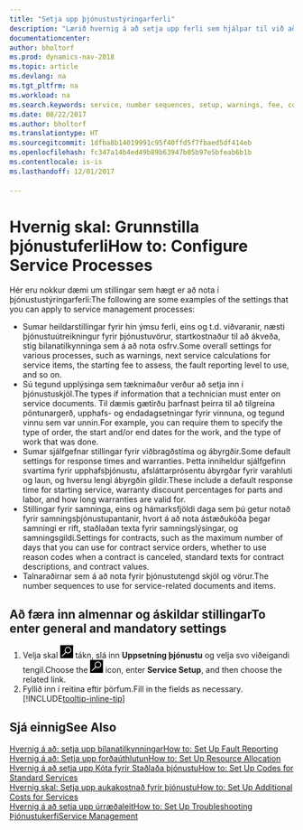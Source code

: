 ```yaml
---
title: "Setja upp þjónustustýringarferli"
description: "Lærið hvernig á að setja upp ferli sem hjálpar til við að skapa ánægju meðal viðskiptamanna með þjónustudeildina."
documentationcenter: 
author: bholtorf
ms.prod: dynamics-nav-2018
ms.topic: article
ms.devlang: na
ms.tgt_pltfrm: na
ms.workload: na
ms.search.keywords: service, number sequences, setup, warnings, fee, contracts, warranties
ms.date: 08/22/2017
ms.author: bholtorf
ms.translationtype: HT
ms.sourcegitcommit: 1dfba8b14019991c95f40ffd5f7fbaed5df414eb
ms.openlocfilehash: fc347a14b4ed49b89b63947b05b97e5bfeab6b1b
ms.contentlocale: is-is
ms.lasthandoff: 12/01/2017

---
```

# <a name="how-to-configure-service-processes"></a><span data-ttu-id="a2b5c-103">Hvernig skal: Grunnstilla þjónustuferli</span><span class="sxs-lookup"><span data-stu-id="a2b5c-103">How to: Configure Service Processes</span></span>
<span data-ttu-id="a2b5c-104">Hér eru nokkur dæmi um stillingar sem hægt er að nota í þjónustustýringarferli:</span><span class="sxs-lookup"><span data-stu-id="a2b5c-104">The following are some examples of the settings that you can apply to service management processes:</span></span>  
  
* <span data-ttu-id="a2b5c-105">Sumar heildarstillingar fyrir hin ýmsu ferli, eins og t.d. viðvaranir, næsti þjónustuútreikningur fyrir þjónustuvörur, startkostnaður til að ákveða, stig bilanatilkynninga sem á að nota osfrv.</span><span class="sxs-lookup"><span data-stu-id="a2b5c-105">Some overall settings for various processes, such as warnings, next service calculations for service items, the starting fee to assess, the fault reporting level to use, and so on.</span></span>  
* <span data-ttu-id="a2b5c-106">Sú tegund upplýsinga sem tæknimaður verður að setja inn í þjónustuskjöl.</span><span class="sxs-lookup"><span data-stu-id="a2b5c-106">The types if information that a technician must enter on service documents.</span></span> <span data-ttu-id="a2b5c-107">Til dæmis gætirðu þarfnast þeirra til að tilgreina pöntunargerð, upphafs- og endadagsetningar fyrir vinnuna, og tegund vinnu sem var unnin.</span><span class="sxs-lookup"><span data-stu-id="a2b5c-107">For example, you can require them to specify the type of order, the start and/or end dates for the work, and the type of work that was done.</span></span>  
* <span data-ttu-id="a2b5c-108">Sumar sjálfgefnar stillingar fyrir viðbragðstíma og ábyrgðir.</span><span class="sxs-lookup"><span data-stu-id="a2b5c-108">Some default settings for response times and warranties.</span></span> <span data-ttu-id="a2b5c-109">Þetta inniheldur sjálfgefinn svartíma fyrir upphafsþjónustu, afsláttarprósentu ábyrgðar fyrir varahluti og laun, og hversu lengi ábyrgðin gildir.</span><span class="sxs-lookup"><span data-stu-id="a2b5c-109">These include a default response time for starting service, warranty discount percentages for parts and labor, and how long warranties are valid for.</span></span>  
* <span data-ttu-id="a2b5c-110">Stillingar fyrir samninga, eins og hámarksfjöldi daga sem þú getur notað fyrir samningsþjónustupantanir, hvort á að nota ástæðukóða þegar samningi er rift, staðlaðan texta fyrir samningslýsingar, og samningsgildi.</span><span class="sxs-lookup"><span data-stu-id="a2b5c-110">Settings for contracts, such as the maximum number of days that you can use for contract service orders, whether to use reason codes when a contract is canceled, standard texts for contract descriptions, and contract values.</span></span>  
* <span data-ttu-id="a2b5c-111">Talnaraðirnar sem á að nota fyrir þjónustutengd skjöl og vörur.</span><span class="sxs-lookup"><span data-stu-id="a2b5c-111">The number sequences to use for service-related documents and items.</span></span>  

## <a name="to-enter-general-and-mandatory-settings"></a><span data-ttu-id="a2b5c-112">Að færa inn almennar og áskildar stillingar</span><span class="sxs-lookup"><span data-stu-id="a2b5c-112">To enter general and mandatory settings</span></span>
1. <span data-ttu-id="a2b5c-113">Velja skal ![Leit að síðu eða skýrslu](media/ui-search/search_small.png "Leit að síðu eða skýrslu táknið") tákn, slá inn **Uppsetning þjónustu** og velja svo viðeigandi tengil.</span><span class="sxs-lookup"><span data-stu-id="a2b5c-113">Choose the ![Search for Page or Report](media/ui-search/search_small.png "Search for Page or Report icon") icon, enter **Service Setup**, and then choose the related link.</span></span>
2. <span data-ttu-id="a2b5c-114">Fyllið inn í reitina eftir þörfum.</span><span class="sxs-lookup"><span data-stu-id="a2b5c-114">Fill in the fields as necessary.</span></span> [!INCLUDE[tooltip-inline-tip](includes/tooltip-inline-tip_md.md)]  

## <a name="see-also"></a><span data-ttu-id="a2b5c-115">Sjá einnig</span><span class="sxs-lookup"><span data-stu-id="a2b5c-115">See Also</span></span>  
[<span data-ttu-id="a2b5c-116">Hvernig á að: setja upp bilanatilkynningar</span><span class="sxs-lookup"><span data-stu-id="a2b5c-116">How to: Set Up Fault Reporting</span></span>](service-how-setup-fault-reporting.md)  
[<span data-ttu-id="a2b5c-117">Hvernig á að: Setja upp forðaúthlutun</span><span class="sxs-lookup"><span data-stu-id="a2b5c-117">How to: Set Up Resource Allocation</span></span>](service-how-setup-resource-allocation.md)  
[<span data-ttu-id="a2b5c-118">Hvernig á að setja upp Kóta fyrir Staðlaða þjónustu</span><span class="sxs-lookup"><span data-stu-id="a2b5c-118">How to: Set Up Codes for Standard Services</span></span>](service-how-setup-service-coding.md)  
[<span data-ttu-id="a2b5c-119">Hvernig skal: Setja upp aukakostnað fyrir þjónustu</span><span class="sxs-lookup"><span data-stu-id="a2b5c-119">How to: Set Up Additional Costs for Services</span></span>](service-how-setup-service-costs-pricing.md)  
[<span data-ttu-id="a2b5c-120">Hvernig á að setja upp úrræðaleit</span><span class="sxs-lookup"><span data-stu-id="a2b5c-120">How to: Set Up Troubleshooting</span></span>](service-how-setup-troubleshooting.md)  
[<span data-ttu-id="a2b5c-121">Þjónustukerfi</span><span class="sxs-lookup"><span data-stu-id="a2b5c-121">Service Management</span></span>](service-service.md)  

